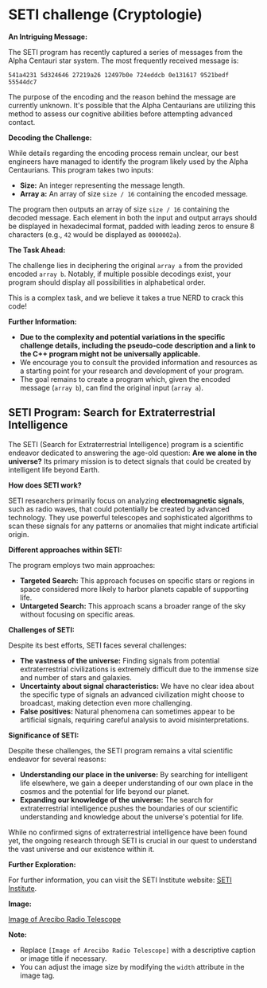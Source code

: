 # SETI challenge (Cryptologie)

**An Intriguing Message:**

The SETI program has recently captured a series of messages from the Alpha Centauri star system. The most frequently received message is:

```
541a4231 5d324646 27219a26 12497b0e 724eddcb 0e131617 9521bedf 55544dc7
```

The purpose of the encoding and the reason behind the message are currently unknown. It's possible that the Alpha Centaurians are utilizing this method to assess our cognitive abilities before attempting advanced contact.

**Decoding the Challenge:**

While details regarding the encoding process remain unclear, our best engineers have managed to identify the program likely used by the Alpha Centaurians. This program takes two inputs:

* **Size:** An integer representing the message length.
* **Array a:** An array of size `size / 16` containing the encoded message.

The program then outputs an array of size `size / 16` containing the decoded message. Each element in both the input and output arrays should be displayed in hexadecimal format, padded with leading zeros to ensure 8 characters (e.g., `42` would be displayed as `0000002a`).

**The Task Ahead:**

The challenge lies in deciphering the original `array a` from the provided encoded `array b`. Notably, if multiple possible decodings exist, your program should display all possibilities in alphabetical order.

This is a complex task, and we believe it takes a true NERD to crack this code!

**Further Information:**

* **Due to the complexity and potential variations in the specific challenge details, including the pseudo-code description and a link to the C++ program might not be universally applicable.** 
* We encourage you to consult the provided information and resources as a starting point for your research and development of your program.
* The goal remains to create a program which, given the encoded message (`array b`), can find the original input (`array a`). 

## SETI Program: Search for Extraterrestrial Intelligence

The SETI (Search for Extraterrestrial Intelligence) program is a scientific endeavor dedicated to answering the age-old question: **Are we alone in the universe?** Its primary mission is to detect signals that could be created by intelligent life beyond Earth.

**How does SETI work?**

SETI researchers primarily focus on analyzing **electromagnetic signals**, such as radio waves, that could potentially be created by advanced technology. They use powerful telescopes and sophisticated algorithms to scan these signals for any patterns or anomalies that might indicate artificial origin.

**Different approaches within SETI:**

The program employs two main approaches:

* **Targeted Search:** This approach focuses on specific stars or regions in space considered more likely to harbor planets capable of supporting life.
* **Untargeted Search:** This approach scans a broader range of the sky without focusing on specific areas.

**Challenges of SETI:**

Despite its best efforts, SETI faces several challenges:

* **The vastness of the universe:** Finding signals from potential extraterrestrial civilizations is extremely difficult due to the immense size and number of stars and galaxies.
* **Uncertainty about signal characteristics:** We have no clear idea about the specific type of signals an advanced civilization might choose to broadcast, making detection even more challenging.
* **False positives:** Natural phenomena can sometimes appear to be artificial signals, requiring careful analysis to avoid misinterpretations.

**Significance of SETI:**

Despite these challenges, the SETI program remains a vital scientific endeavor for several reasons:

* **Understanding our place in the universe:** By searching for intelligent life elsewhere, we gain a deeper understanding of our own place in the cosmos and the potential for life beyond our planet.
* **Expanding our knowledge of the universe:** The search for extraterrestrial intelligence pushes the boundaries of our scientific understanding and knowledge about the universe's potential for life.

While no confirmed signs of extraterrestrial intelligence have been found yet, the ongoing research through SETI is crucial in our quest to understand the vast universe and our existence within it.

**Further Exploration:**

For further information, you can visit the SETI Institute website: [SETI Institute](https://www.seti.org/).

**Image:**

[Image of Arecibo Radio Telescope](https://upload.wikimedia.org/wikipedia/commons/thumb/b/bc/Arecibo_Observatory_2005.jpg/250px-Arecibo_Observatory_2005.jpg)

**Note:**

- Replace `[Image of Arecibo Radio Telescope]` with a descriptive caption or image title if necessary.
- You can adjust the image size by modifying the `width` attribute in the image tag.
